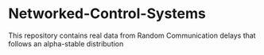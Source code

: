 # Networked-Control-Systems
This repository contains real data from Random Communication delays that follows an alpha-stable distribution
